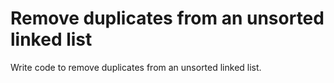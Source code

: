 # Remove duplicates from an unsorted linked list
Write code to remove duplicates from an unsorted linked list.
